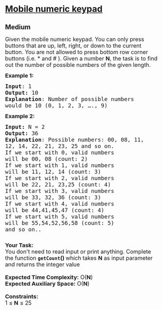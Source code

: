 # [Mobile numeric keypad](https://practice.geeksforgeeks.org/problems/mobile-numeric-keypad5456/1/)
## Medium 
<div class="problem-statement">
                <p></p><p><span style="font-size:18px">Given the mobile numeric keypad. You can only press buttons that are up, left, right, or down to the current button. You are not allowed to press bottom row corner buttons (i.e. * and # ). Given a number <strong>N</strong>, the task is to find out the number of possible numbers of the given length.</span></p>

<p><span style="font-size:18px"><strong>Example 1:</strong></span></p>

<pre><span style="font-size:18px"><strong>Input</strong>: 1
<strong>Output:</strong> 10
<strong>Explanation</strong>: Number of possible numbers 
would be 10 (0, 1, 2, 3, …., 9)  </span></pre>

<div><span style="font-size:18px"><strong>Example 2:</strong></span></div>

<pre><span style="font-size:18px"><strong>Input: </strong>N = 2
<strong>Output: </strong>36
<strong>Explanation</strong>: Possible numbers: 00, 08, 11,
12, 14, 22, 21, 23, 25 and so on.
If we start with 0, valid numbers 
will be 00, 08 (count: 2)
If we start with 1, valid numbers 
will be 11, 12, 14 (count: 3)
If we start with 2, valid numbers 
will be 22, 21, 23,25 (count: 4)
If we start with 3, valid numbers 
will be 33, 32, 36 (count: 3)
If we start with 4, valid numbers 
will be 44,41,45,47 (count: 4)
If we start with 5, valid numbers 
will be 55,54,52,56,58 (count: 5) 
and so on..</span></pre>

<p><br>
<span style="font-size:18px"><strong>Your Task:&nbsp;&nbsp;</strong><br>
You don't need to read input or print anything. Complete the function <strong><code>getCount</code>()&nbsp;</strong>which takes <strong>N</strong> as input parameter and returns the integer value<br>
<br>
<strong>Expected Time Complexity:</strong> O(<strong>N</strong>)<br>
<strong>Expected Auxiliary Space:</strong> O(<strong>N</strong>)<br>
<br>
<strong>Constraints:</strong><br>
1 ≤&nbsp;<strong>N</strong> ≤ 25</span></p>
 <p></p>
            </div>
